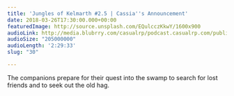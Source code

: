 ```yaml
---
title: 'Jungles of Kelmarth #2.5 | Cassia''s Announcement'
date: 2018-03-26T17:30:00.000+00:00
featuredImage: http://source.unsplash.com/EQulcczKkwY/1600x900
audioLink: http://media.blubrry.com/casualrp/podcast.casualrp.com/public/Chapter%202%20Ep.%205%20_%20Cassia%E2%80%99s%20Announcement%20.mp3
audioSize: "205000000"
audioLength: '2:29:33'
slug: "30"

---
```

The companions prepare for their quest into the swamp to search for lost friends and to seek out the old hag.
